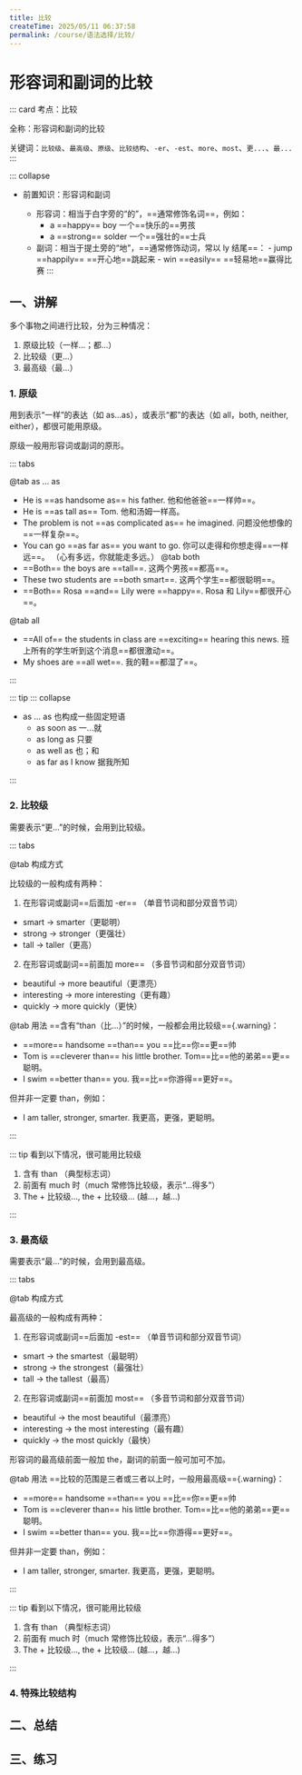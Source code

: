 ```yaml
---
title: 比较
createTime: 2025/05/11 06:37:58
permalink: /course/语法选择/比较/
---
```


# 形容词和副词的比较

::: card
考点：比较

全称：形容词和副词的比较

关键词：`比较级`、`最高级`、`原级`、`比较结构`、`-er`、`-est`、`more`、`most`、`更...`、`最...`
:::

::: collapse

- 前置知识：形容词和副词

  - 形容词：相当于白字旁的“的”，==通常修饰名词==，例如：
    - a ==happy== boy 一个==快乐的==男孩
    - a ==strong== solder 一个==强壮的==士兵
  - 副词：相当于提土旁的“地”，==通常修饰动词，常以 ly 结尾==： - jump ==happily== ==开心地==跳起来 - win ==easily== ==轻易地==赢得比赛
    :::

## 一、讲解

多个事物之间进行比较，分为三种情况：

1. 原级比较（一样...；都...）
2. 比较级（更...）
3. 最高级（最...）

### 1. 原级

用到表示“一样”的表达（如 as...as），或表示“都”的表达（如 all，both, neither, either），都很可能用原级。

原级一般用形容词或副词的原形。

::: tabs

@tab as ... as

- He is ==as handsome as== his father. 他和他爸爸==一样帅==。
- He is ==as tall as== Tom. 他和汤姆一样高。
- The problem is not ==as complicated as== he imagined. 问题没他想像的==一样复杂==。
- You can go ==as far as== you want to go. 你可以走得和你想走得==一样远==。
  （心有多远，你就能走多远。）
  @tab both
- ==Both== the boys are ==tall==. 这两个男孩==都高==。
- These two students are ==both smart==. 这两个学生==都很聪明==。
- ==Both== Rosa ==and== Lily were ==happy==. Rosa 和 Lily==都很开心==。

@tab all

- ==All of== the students in class are ==exciting== hearing this news. 班上所有的学生听到这个消息==都很激动==。
- My shoes are ==all wet==. 我的鞋==都湿了==。

:::

::: tip
::: collapse

- as ... as 也构成一些固定短语
  - as soon as 一...就
  - as long as 只要
  - as well as 也；和
  - as far as I know 据我所知

:::

### 2. 比较级

需要表示“更...”的时候，会用到比较级。

::: tabs

@tab 构成方式

比较级的一般构成有两种：

1. 在形容词或副词==后面加 -er== （单音节词和部分双音节词）

- smart → smarter（更聪明）
- strong → stronger（更强壮）
- tall → taller（更高）

2. 在形容词或副词==前面加 more== （多音节词和部分双音节词）

- beautiful → more beautiful（更漂亮）
- interesting → more interesting（更有趣）
- quickly → more quickly（更快）

@tab 用法
==含有“than（比...）”的时候，一般都会用比较级=={.warning}：

- ==more== handsome ==than== you ==比==你==更==帅
- Tom is ==cleverer than== his little brother. Tom==比==他的弟弟==更==聪明。
- I swim ==better than== you. 我==比==你游得==更好==。

但并非一定要 than，例如：

- I am taller, stronger, smarter. 我更高，更强，更聪明。

:::

::: tip 看到以下情况，很可能用比较级

1. 含有 than （典型标志词）
2. 前面有 much 时（much 常修饰比较级，表示“...得多”）
3. The + 比较级..., the + 比较级... (越...，越...)

:::

<MultipleChoice
:questions="[
  { 
    stem:'施工中',
    options: ['原级', '比较级', '最高级'],
    answer: '比较级',
    explanation: '制作中'
  }
]"
/>

### 3. 最高级

需要表示“最...”的时候，会用到最高级。

::: tabs

@tab 构成方式

最高级的一般构成有两种：

1. 在形容词或副词==后面加 -est== （单音节词和部分双音节词）

- smart → the smartest（最聪明）
- strong → the strongest（最强壮）
- tall → the tallest（最高）

2. 在形容词或副词==前面加 most== （多音节词和部分双音节词）

- beautiful → the most beautiful（最漂亮）
- interesting → the most interesting（最有趣）
- quickly → the most quickly（最快）

形容词的最高级前面一般加 the，副词的前面一般可加可不加。

@tab 用法
==比较的范围是三者或三者以上时，一般用最高级=={.warning}：

- ==more== handsome ==than== you ==比==你==更==帅
- Tom is ==cleverer than== his little brother. Tom==比==他的弟弟==更==聪明。
- I swim ==better than== you. 我==比==你游得==更好==。

但并非一定要 than，例如：

- I am taller, stronger, smarter. 我更高，更强，更聪明。

:::

::: tip 看到以下情况，很可能用比较级

1. 含有 than （典型标志词）
2. 前面有 much 时（much 常修饰比较级，表示“...得多”）
3. The + 比较级..., the + 比较级... (越...，越...)

:::

### 4. 特殊比较结构

## 二、总结

## 三、练习
